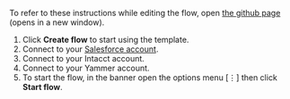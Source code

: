 To refer to these instructions while editing the flow, open [the github page](https://github.com/ot4i/app-connect-templates/blob/master/resources/markdown/Sync%20a%20new%20Salesforce%20contact%20with%20Intacct_instructions.md) (opens in a new window).

1. Click **Create flow** to start using the template.
1. Connect to your [Salesforce account](https://developer.ibm.com/integration/docs/app-connect/how-to-guides-for-apps/use-ibm-app-connect-salesforce/).  
1. Connect to your Intacct account.
1. Connect to your Yammer account.
1. To start the flow, in the banner open the options menu [&#8942;] then click **Start flow**.
